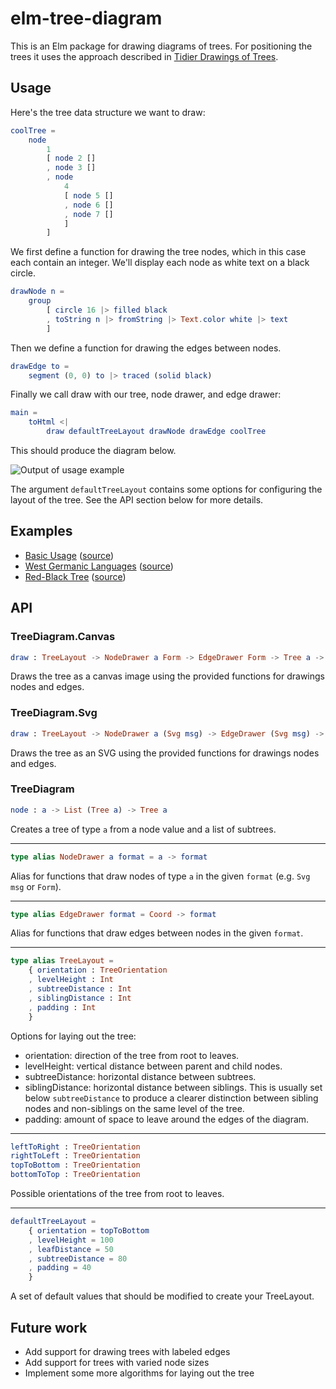 # elm-tree-diagram
This is an Elm package for drawing diagrams of trees. For positioning the
trees it uses the approach described in [Tidier Drawings of Trees](http://emr.cs.iit.edu/~reingold/tidier-drawings.pdf).

## Usage
Here's the tree data structure we want to draw:

```elm
coolTree =
    node
        1
        [ node 2 []
        , node 3 []
        , node
            4
            [ node 5 []
            , node 6 []
            , node 7 []
            ]
        ]
```

We first define a function for drawing the tree nodes, which in this case each
contain an integer. We'll display each node as white text on a black circle.

```elm
drawNode n =
    group
        [ circle 16 |> filled black
        , toString n |> fromString |> Text.color white |> text
        ]
```

Then we define a function for drawing the edges between nodes.

```elm
drawEdge to =
    segment (0, 0) to |> traced (solid black)
```

Finally we call draw with our tree, node drawer, and edge drawer:

```elm
main =
    toHtml <|
        draw defaultTreeLayout drawNode drawEdge coolTree
```

This should produce the diagram below.

![Output of usage example](http://brenden.github.io/elm-tree-diagram/example-tree-diagram.png)

The argument `defaultTreeLayout` contains some options for configuring the
layout of the tree. See the API section below for more details.

## Examples
  * [Basic Usage](http://brenden.github.io/elm-tree-diagram/basic) ([source](https://github.com/brenden/elm-tree-diagram/blob/master/examples/Basic.elm))
  * [West Germanic Languages](http://brenden.github.io/elm-tree-diagram/west-germanic-languages) ([source](https://github.com/brenden/elm-tree-diagram/blob/master/examples/WestGermanicLanguages.elm))
  * [Red-Black Tree](http://brenden.github.io/elm-tree-diagram/red-black-tree) ([source](https://github.com/brenden/elm-tree-diagram/blob/master/examples/RedBlackTree.elm))

## API
### TreeDiagram.Canvas
```elm
draw : TreeLayout -> NodeDrawer a Form -> EdgeDrawer Form -> Tree a -> Element
```
Draws the tree as a canvas image using the provided functions for drawings nodes and edges.

### TreeDiagram.Svg
```elm
draw : TreeLayout -> NodeDrawer a (Svg msg) -> EdgeDrawer (Svg msg) -> Tree a -> Html msg
```
Draws the tree as an SVG using the provided functions for drawings nodes and edges.

### TreeDiagram
```elm
node : a -> List (Tree a) -> Tree a
```
Creates a tree of type `a` from a node value and a list of subtrees.

---
```elm
type alias NodeDrawer a format = a -> format
```
Alias for functions that draw nodes of type `a` in the given `format` (e.g. `Svg msg` or `Form`).

---
```elm
type alias EdgeDrawer format = Coord -> format
```
Alias for functions that draw edges between nodes in the given `format`.

---
```elm
type alias TreeLayout =
    { orientation : TreeOrientation
    , levelHeight : Int
    , subtreeDistance : Int
    , siblingDistance : Int
    , padding : Int
    }
```
Options for laying out the tree:
  * orientation: direction of the tree from root to leaves.
  * levelHeight: vertical distance between parent and child nodes.
  * subtreeDistance: horizontal distance between subtrees.
  * siblingDistance: horizontal distance between siblings. This is usually set
    below `subtreeDistance` to produce a clearer distinction between sibling
    nodes and non-siblings on the same level of the tree.
  * padding: amount of space to leave around the edges of the diagram.

---
```elm
leftToRight : TreeOrientation
rightToLeft : TreeOrientation
topToBottom : TreeOrientation
bottomToTop : TreeOrientation
```
Possible orientations of the tree from root to leaves.

---
```elm
defaultTreeLayout =
    { orientation = topToBottom
    , levelHeight = 100
    , leafDistance = 50
    , subtreeDistance = 80
    , padding = 40
    }
```
A set of default values that should be modified to create your TreeLayout.

## Future work
* Add support for drawing trees with labeled edges
* Add support for trees with varied node sizes
* Implement some more algorithms for laying out the tree
